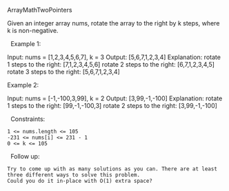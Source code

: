 ArrayMathTwoPointers

Given an integer array nums, rotate the array to the right by k steps, where k is non-negative.

 
Example 1:

Input: nums = [1,2,3,4,5,6,7], k = 3
Output: [5,6,7,1,2,3,4]
Explanation:
rotate 1 steps to the right: [7,1,2,3,4,5,6]
rotate 2 steps to the right: [6,7,1,2,3,4,5]
rotate 3 steps to the right: [5,6,7,1,2,3,4]


Example 2:

Input: nums = [-1,-100,3,99], k = 2
Output: [3,99,-1,-100]
Explanation: 
rotate 1 steps to the right: [99,-1,-100,3]
rotate 2 steps to the right: [3,99,-1,-100]


 
Constraints:


	1 <= nums.length <= 105
	-231 <= nums[i] <= 231 - 1
	0 <= k <= 105


 
Follow up:


	Try to come up with as many solutions as you can. There are at least three different ways to solve this problem.
	Could you do it in-place with O(1) extra space?

